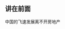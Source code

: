 <!-- 1639464078436 -->
<!-- 中西方文化差异产生的一种可能 -->
<!-- 中西方文化有着较为明显的差异，中华文明的更倾向于意识形态，而西方文明更倾向与逻辑思维，而产生这种差异的一种可能就是——玻璃，来听下我是怎么说的吧。 -->
<!-- 中西方文化差异产生的一种可能 的缩略图url -->

## 讲在前面
中国的飞速发展离不开房地产